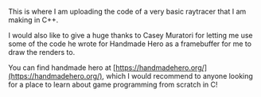 This is where I am uploading the code of a very basic raytracer that I am making in C++.

I would also like to give a huge thanks to Casey Muratori for letting me use some of the code he wrote for Handmade Hero as a framebuffer for me to draw the renders to.

You can find handmade hero at [https://handmadehero.org/](https://handmadehero.org/), which I would recommend to anyone looking for a place to learn about game programming from scratch in C!